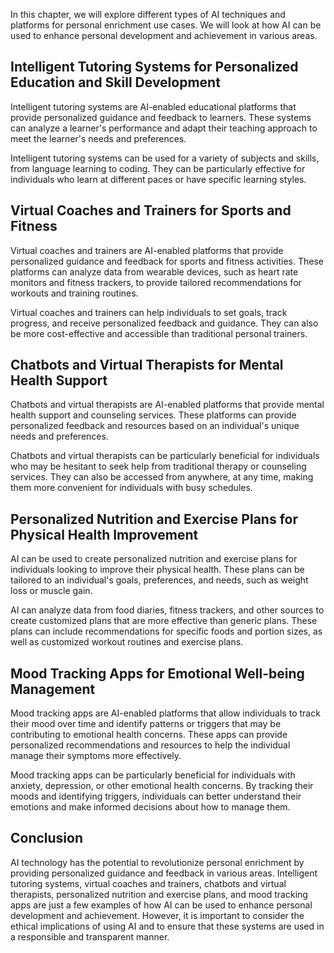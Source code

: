 
In this chapter, we will explore different types of AI techniques and platforms for personal enrichment use cases. We will look at how AI can be used to enhance personal development and achievement in various areas.

Intelligent Tutoring Systems for Personalized Education and Skill Development
-----------------------------------------------------------------------------

Intelligent tutoring systems are AI-enabled educational platforms that provide personalized guidance and feedback to learners. These systems can analyze a learner's performance and adapt their teaching approach to meet the learner's needs and preferences.

Intelligent tutoring systems can be used for a variety of subjects and skills, from language learning to coding. They can be particularly effective for individuals who learn at different paces or have specific learning styles.

Virtual Coaches and Trainers for Sports and Fitness
---------------------------------------------------

Virtual coaches and trainers are AI-enabled platforms that provide personalized guidance and feedback for sports and fitness activities. These platforms can analyze data from wearable devices, such as heart rate monitors and fitness trackers, to provide tailored recommendations for workouts and training routines.

Virtual coaches and trainers can help individuals to set goals, track progress, and receive personalized feedback and guidance. They can also be more cost-effective and accessible than traditional personal trainers.

Chatbots and Virtual Therapists for Mental Health Support
---------------------------------------------------------

Chatbots and virtual therapists are AI-enabled platforms that provide mental health support and counseling services. These platforms can provide personalized feedback and resources based on an individual's unique needs and preferences.

Chatbots and virtual therapists can be particularly beneficial for individuals who may be hesitant to seek help from traditional therapy or counseling services. They can also be accessed from anywhere, at any time, making them more convenient for individuals with busy schedules.

Personalized Nutrition and Exercise Plans for Physical Health Improvement
-------------------------------------------------------------------------

AI can be used to create personalized nutrition and exercise plans for individuals looking to improve their physical health. These plans can be tailored to an individual's goals, preferences, and needs, such as weight loss or muscle gain.

AI can analyze data from food diaries, fitness trackers, and other sources to create customized plans that are more effective than generic plans. These plans can include recommendations for specific foods and portion sizes, as well as customized workout routines and exercise plans.

Mood Tracking Apps for Emotional Well-being Management
------------------------------------------------------

Mood tracking apps are AI-enabled platforms that allow individuals to track their mood over time and identify patterns or triggers that may be contributing to emotional health concerns. These apps can provide personalized recommendations and resources to help the individual manage their symptoms more effectively.

Mood tracking apps can be particularly beneficial for individuals with anxiety, depression, or other emotional health concerns. By tracking their moods and identifying triggers, individuals can better understand their emotions and make informed decisions about how to manage them.

Conclusion
----------

AI technology has the potential to revolutionize personal enrichment by providing personalized guidance and feedback in various areas. Intelligent tutoring systems, virtual coaches and trainers, chatbots and virtual therapists, personalized nutrition and exercise plans, and mood tracking apps are just a few examples of how AI can be used to enhance personal development and achievement. However, it is important to consider the ethical implications of using AI and to ensure that these systems are used in a responsible and transparent manner.

